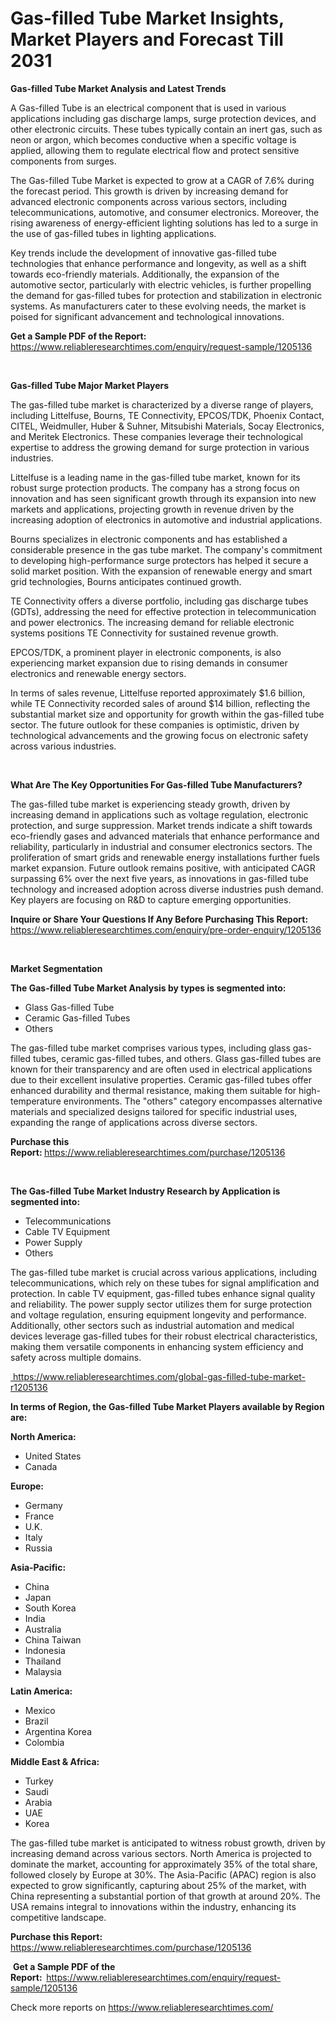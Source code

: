 <p><h1>Gas-filled Tube Market Insights, Market Players and Forecast Till 2031</h1></p><p><strong>Gas-filled Tube Market Analysis and Latest Trends</strong></p>
<p><p>A Gas-filled Tube is an electrical component that is used in various applications including gas discharge lamps, surge protection devices, and other electronic circuits. These tubes typically contain an inert gas, such as neon or argon, which becomes conductive when a specific voltage is applied, allowing them to regulate electrical flow and protect sensitive components from surges.</p><p>The Gas-filled Tube Market is expected to grow at a CAGR of 7.6% during the forecast period. This growth is driven by increasing demand for advanced electronic components across various sectors, including telecommunications, automotive, and consumer electronics. Moreover, the rising awareness of energy-efficient lighting solutions has led to a surge in the use of gas-filled tubes in lighting applications. </p><p>Key trends include the development of innovative gas-filled tube technologies that enhance performance and longevity, as well as a shift towards eco-friendly materials. Additionally, the expansion of the automotive sector, particularly with electric vehicles, is further propelling the demand for gas-filled tubes for protection and stabilization in electronic systems. As manufacturers cater to these evolving needs, the market is poised for significant advancement and technological innovations.</p></p>
<p><strong>Get a Sample PDF of the Report:&nbsp;</strong> <a href="https://www.reliableresearchtimes.com/enquiry/request-sample/1205136?utm_campaign=2007&utm_medium=2&utm_source=Github&utm_content=ia&utm_term=31122024&utm_id=gas-filled-tube">https://www.reliableresearchtimes.com/enquiry/request-sample/1205136</a></p>
<p>&nbsp;</p>
<p><strong>Gas-filled Tube Major Market Players</strong></p>
<p><p>The gas-filled tube market is characterized by a diverse range of players, including Littelfuse, Bourns, TE Connectivity, EPCOS/TDK, Phoenix Contact, CITEL, Weidmuller, Huber & Suhner, Mitsubishi Materials, Socay Electronics, and Meritek Electronics. These companies leverage their technological expertise to address the growing demand for surge protection in various industries.</p><p>Littelfuse is a leading name in the gas-filled tube market, known for its robust surge protection products. The company has a strong focus on innovation and has seen significant growth through its expansion into new markets and applications, projecting growth in revenue driven by the increasing adoption of electronics in automotive and industrial applications. </p><p>Bourns specializes in electronic components and has established a considerable presence in the gas tube market. The company's commitment to developing high-performance surge protectors has helped it secure a solid market position. With the expansion of renewable energy and smart grid technologies, Bourns anticipates continued growth.</p><p>TE Connectivity offers a diverse portfolio, including gas discharge tubes (GDTs), addressing the need for effective protection in telecommunication and power electronics. The increasing demand for reliable electronic systems positions TE Connectivity for sustained revenue growth.</p><p>EPCOS/TDK, a prominent player in electronic components, is also experiencing market expansion due to rising demands in consumer electronics and renewable energy sectors. </p><p>In terms of sales revenue, Littelfuse reported approximately $1.6 billion, while TE Connectivity recorded sales of around $14 billion, reflecting the substantial market size and opportunity for growth within the gas-filled tube sector. The future outlook for these companies is optimistic, driven by technological advancements and the growing focus on electronic safety across various industries.</p></p>
<p>&nbsp;</p>
<p><strong>What Are The Key Opportunities For Gas-filled Tube Manufacturers?</strong></p>
<p><p>The gas-filled tube market is experiencing steady growth, driven by increasing demand in applications such as voltage regulation, electronic protection, and surge suppression. Market trends indicate a shift towards eco-friendly gases and advanced materials that enhance performance and reliability, particularly in industrial and consumer electronics sectors. The proliferation of smart grids and renewable energy installations further fuels market expansion. Future outlook remains positive, with anticipated CAGR surpassing 6% over the next five years, as innovations in gas-filled tube technology and increased adoption across diverse industries push demand. Key players are focusing on R&D to capture emerging opportunities.</p></p>
<p><strong>Inquire or Share Your Questions If Any Before Purchasing This Report:</strong> <a href="https://www.reliableresearchtimes.com/enquiry/pre-order-enquiry/1205136?utm_campaign=2007&utm_medium=2&utm_source=Github&utm_content=ia&utm_term=31122024&utm_id=gas-filled-tube">https://www.reliableresearchtimes.com/enquiry/pre-order-enquiry/1205136</a></p>
<p>&nbsp;</p>
<p><strong>Market Segmentation</strong></p>
<p><strong>The Gas-filled Tube Market Analysis by types is segmented into:</strong></p>
<p><ul><li>Glass Gas-filled Tube</li><li>Ceramic Gas-filled Tubes</li><li>Others</li></ul></p>
<p><p>The gas-filled tube market comprises various types, including glass gas-filled tubes, ceramic gas-filled tubes, and others. Glass gas-filled tubes are known for their transparency and are often used in electrical applications due to their excellent insulative properties. Ceramic gas-filled tubes offer enhanced durability and thermal resistance, making them suitable for high-temperature environments. The "others" category encompasses alternative materials and specialized designs tailored for specific industrial uses, expanding the range of applications across diverse sectors.</p></p>
<p><strong>Purchase this Report:&nbsp;</strong><a href="https://www.reliableresearchtimes.com/purchase/1205136?utm_campaign=2007&utm_medium=2&utm_source=Github&utm_content=ia&utm_term=31122024&utm_id=gas-filled-tube">https://www.reliableresearchtimes.com/purchase/1205136</a></p>
<p>&nbsp;</p>
<p><strong>The Gas-filled Tube Market Industry Research by Application is segmented into:</strong></p>
<p><ul><li>Telecommunications</li><li>Cable TV Equipment</li><li>Power Supply</li><li>Others</li></ul></p>
<p><p>The gas-filled tube market is crucial across various applications, including telecommunications, which rely on these tubes for signal amplification and protection. In cable TV equipment, gas-filled tubes enhance signal quality and reliability. The power supply sector utilizes them for surge protection and voltage regulation, ensuring equipment longevity and performance. Additionally, other sectors such as industrial automation and medical devices leverage gas-filled tubes for their robust electrical characteristics, making them versatile components in enhancing system efficiency and safety across multiple domains.</p></p>
<p><a href="https://www.reliableresearchtimes.com/global-gas-filled-tube-market-r1205136?utm_campaign=2007&utm_medium=2&utm_source=Github&utm_content=ia&utm_term=31122024&utm_id=gas-filled-tube">&nbsp;https://www.reliableresearchtimes.com/global-gas-filled-tube-market-r1205136</a></p>
<p><strong>In terms of Region, the Gas-filled Tube Market Players available by Region are:</strong></p>
<p>
    <p> <strong> North America: </strong>
        <ul>
            <li>United States</li>
            <li>Canada</li>
        </ul>
        </p> 
    <p> <strong> Europe: </strong>
        <ul>
            <li>Germany</li>
            <li>France</li>
            <li>U.K.</li>
            <li>Italy</li>
            <li>Russia</li>
        </ul>
        </p> 
    <p> <strong> Asia-Pacific: </strong>
        <ul>
            <li>China</li>
            <li>Japan</li>
            <li>South Korea</li>
            <li>India</li>
            <li>Australia</li>
            <li>China Taiwan</li>
            <li>Indonesia</li>
            <li>Thailand</li>
            <li>Malaysia</li>
        </ul>
        </p> 
    <p> <strong> Latin America: </strong>
        <ul>
            <li>Mexico</li>
            <li>Brazil</li>
            <li>Argentina Korea</li>
            <li>Colombia</li>
        </ul>
        </p> 
    <p> <strong> Middle East & Africa: </strong>
        <ul>
            <li>Turkey</li>
            <li>Saudi</li>
            <li>Arabia</li>
            <li>UAE</li>
            <li>Korea</li>
        </ul>
    </p>
    </p>
<p><p>The gas-filled tube market is anticipated to witness robust growth, driven by increasing demand across various sectors. North America is projected to dominate the market, accounting for approximately 35% of the total share, followed closely by Europe at 30%. The Asia-Pacific (APAC) region is also expected to grow significantly, capturing about 25% of the market, with China representing a substantial portion of that growth at around 20%. The USA remains integral to innovations within the industry, enhancing its competitive landscape.</p></p>
<p><strong>Purchase this Report: </strong><a href="https://www.reliableresearchtimes.com/purchase/1205136?utm_campaign=2007&utm_medium=2&utm_source=Github&utm_content=ia&utm_term=31122024&utm_id=gas-filled-tube">https://www.reliableresearchtimes.com/purchase/1205136</a></p>
<p>&nbsp;<strong>Get a Sample PDF of the Report:&nbsp;&nbsp;</strong><a href="https://www.reliableresearchtimes.com/enquiry/request-sample/1205136?utm_campaign=2007&utm_medium=2&utm_source=Github&utm_content=ia&utm_term=31122024&utm_id=gas-filled-tube">https://www.reliableresearchtimes.com/enquiry/request-sample/1205136</a></p>
<p><strong></strong></p>
<p>Check more reports on <a href="https://www.reliableresearchtimes.com/?utm_campaign=2007&utm_medium=2&utm_source=Github&utm_content=ia&utm_term=31122024&utm_id=gas-filled-tube">https://www.reliableresearchtimes.com/</a></p>